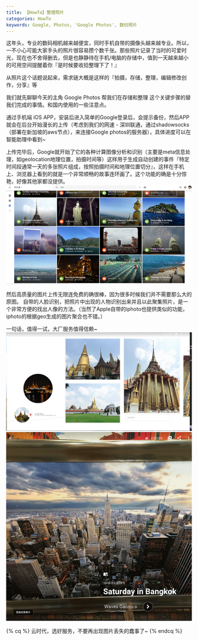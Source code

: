 ```yaml
---
title: 【HowTo】整理照片
categories: HowTo
keywords: Google, Photos, 'Google Photos', 数码照片
---
```


这年头，专业的数码相机越来越便宜，同时手机自带的摄像头越来越专业。所以，一不小心可能大家手头的照片很容易攒个数千张。那些照片记录了当时的可爱时光，现在也不舍得删去，但是也静静待在手机/电脑的存储中，值到一天越来越小的可用空间提醒着你『是时候要收拾整理下了！』

从照片这个话题说起来，需求链大概是这样的『拍摄，存储，整理，编辑修改创作，分享』等

我们就先聊聊今天的主角 Google Photos 帮我们在存储和整理 这个关键步骤的替我们完成的事情。和国内使用的一些注意点。

通过手机端 iOS APP，安装后进入简单的Google登录后，会提示备份，然后APP就会在后台开始漫长的上传（考虑到我们的网速 - 深圳联通，通过shadowsocks（部署在新加坡的aws节点），来连接Google photos的服务器），具体进度可以在智能助理中看到~

上传完毕后，Google就开始了它的各种计算图像分析和识别（主要是meta信息处理，如geolocation地理位置，拍摄时间等）这样用于生成自动创建的事件『特定时间段通常一天的多张照片组成，按照拍摄时间和地理位置切分』，这样在手机上、浏览器上看到的就是一个非常顺畅的故事连环画了。这个功能的确是十分惊艳，好像其他家都没提供。
![QQ20160131-1](../images/QQ20160131-1.png)

然后高质量的图片上传无限连免费的确很棒，因为很多时候我们并不需要那么大的原图。
自带的人脸识别，把照片中出现的人物识别出来并且以此聚集照片，是一个非常方便的找出人像的方法。（当然了Apple自带的iphoto也提供类似的功能，iphoto的根据geo生成的图片聚合也不错。）

一句话，值得一试，大厂服务值得信赖~
![QQ20160131-2](../images/QQ20160131-2.png)![QQ20160131-3](../images/QQ20160131-3.png)

{% cq %}
云时代，选好服务，不要再出现图片丢失的蠢事了~
{% endcq %}



